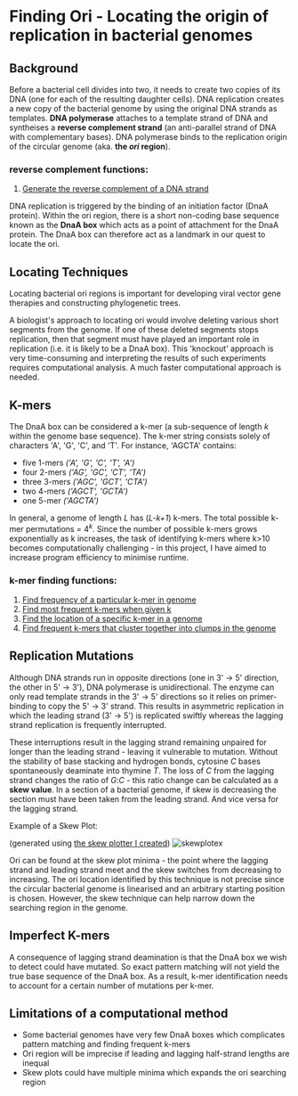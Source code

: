 # Finding Ori - Locating the origin of replication in bacterial genomes
## Background
Before a bacterial cell divides into two, it needs to create two copies of its DNA (one for each of the resulting daughter cells). DNA replication creates a new copy of the bacterial genome by using the original DNA strands as templates. **DNA polymerase** attaches to a template strand of DNA and syntheises a **reverse complement strand** (an anti-parallel strand of DNA with complementary bases). DNA polymerase binds to the replication origin of the circular genome (aka. **the *ori* region**).

### reverse complement functions: 
1. [Generate the reverse complement of a DNA strand](https://github.com/ClarissaPereira/Finding-Ori/blob/master/reverse%20complement%20generator.py)

DNA replication is triggered by the binding of an initiation factor (DnaA protein). Within the ori region, there is a short non-coding base sequence known as the **DnaA box** which acts as a point of attachment for the DnaA protein. The DnaA box can therefore act as a landmark in our quest to locate the ori.

## Locating Techniques
Locating bacterial ori regions is important for developing viral vector gene therapies and constructing phylogenetic trees.

A biologist's approach to locating ori would involve deleting various short segments from the genome. If one of these deleted segments stops replication, then that segment must have played an important role in replication (i.e. it is likely to be a DnaA box). This 'knockout' approach is very time-consuming and interpreting the results of such experiments requires computational analysis. A much faster computational approach is needed. 

## K-mers
The DnaA box can be considered a k-mer (a sub-sequence of length *k* within the genome base sequence). The k-mer string consists solely of characters 'A', 'G', 'C', and 'T'. 
For instance, 'AGCTA' contains:
  * five 1-mers *('A', 'G', 'C', 'T', 'A')*
  * four 2-mers *('AG', 'GC', 'CT', 'TA')*
  * three 3-mers *('AGC', 'GCT', 'CTA')*
  * two 4-mers *('AGCT', 'GCTA')*
  * one 5-mer *('AGCTA')*

In general, a genome of length *L* has (*L-k+1*) k-mers. The total possible k-mer permutations = 4<sup>*k*</sup>. Since the number of possible k-mers grows exponentially as k increases, the task of identifying k-mers where k>10 becomes computationally challenging - in this project, I have aimed to increase program efficiency to minimise runtime. 

### k-mer finding functions:
1. [Find frequency of a particular k-mer in genome](https://github.com/ClarissaPereira/Finding-Ori/blob/master/basic%20k-mer%20search.py)
2. [Find most frequent k-mers when given k](https://github.com/ClarissaPereira/Finding-Ori/blob/master/find%20k-mer%20by%20k.py)
3. [Find the location of a specific k-mer in a genome](https://github.com/ClarissaPereira/Finding-Ori/blob/master/find%20k-mer%20location.py)
4. [Find frequent k-mers that cluster together into clumps in the genome](https://github.com/ClarissaPereira/Finding-Ori/blob/master/find%20k-mer%20clumps.py)

## Replication Mutations
Although DNA strands run in opposite directions (one in 3' -> 5' direction, the other in 5' -> 3'), DNA polymerase is unidirectional. The enzyme can only read template strands in the 3' -> 5' directions so it relies on primer-binding to copy the 5' -> 3' strand. This results in asymmetric replication in which the leading strand (3' -> 5') is replicated swiftly whereas the lagging strand replication is frequently interrupted. 

These interruptions result in the lagging strand remaining unpaired for longer than the leading strand - leaving it vulnerable to mutation. Without the stability of base stacking and hydrogen bonds, cytosine *C* bases spontaneously deaminate into thymine *T*. The loss of *C* from the lagging strand changes the ratio of *G*:*C* - this ratio change can be calculated as a **skew value**. In a section of a bacterial genome, if skew is decreasing the section must have been taken from the leading strand. And vice versa for the lagging strand. 

Example of a Skew Plot: 

(generated using [the skew plotter I created](https://github.com/ClarissaPereira/Finding-Ori/blob/master/skew%20plotter.py))
![skewplotex](https://user-images.githubusercontent.com/68158694/87873804-59738900-c9bc-11ea-8783-a7653c52aa00.png)

Ori can be found at the skew plot minima - the point where the lagging strand and leading strand meet and the skew switches from decreasing to increasing.
The ori location identified by this technique is not precise since the circular bacterial genome is linearised and an arbitrary starting position is chosen. However, the skew technique can help narrow down the searching region in the genome.

## Imperfect K-mers
A consequence of lagging strand deamination is that the DnaA box we wish to detect could have mutated. So exact pattern matching will not yield the true base sequence of the DnaA box. As a result, k-mer identification needs to account for a certain number of mutations per k-mer.  

## Limitations of a computational method
  * Some bacterial genomes have very few DnaA boxes which complicates pattern matching and finding frequent k-mers
  * Ori region will be imprecise if leading and lagging half-strand lengths are inequal
  * Skew plots could have multiple minima which expands the ori searching region

  
